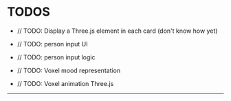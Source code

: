 
# TODOS

- // TODO: Display a Three.js element in each card (don't know how yet)

- // TODO: person input UI
- // TODO: person input logic

- // TODO: Voxel mood representation
- // TODO: Voxel animation Three.js


---